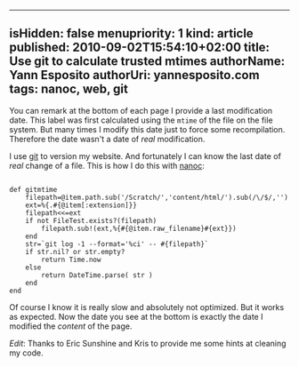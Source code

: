 -----
isHidden:       false
menupriority:   1
kind:           article
published:     2010-09-02T15:54:10+02:00
title: Use git to calculate trusted mtimes
authorName: Yann Esposito
authorUri: yannesposito.com
tags: nanoc, web, git
-----

You can remark at the bottom of each page I provide a last modification date.
This label was first calculated using the `mtime` of the file on the file system.
But many times I modify this date just to force some recompilation. 
Therefore the date wasn't a date of _real_ modification.

I use [git](http://git-scm.org) to version my website.
And fortunately I can know the last date of _real_ change of a file.
This is how I do this with [nanoc](http://nanoc.stoneship.org):

<code class="ruby" file="gitmtime.rb">
def gitmtime
    filepath=@item.path.sub('/Scratch/','content/html/').sub(/\/$/,'')
    ext=%{.#{@item[:extension]}}
    filepath<<=ext
    if not FileTest.exists?(filepath)
        filepath.sub!(ext,%{#{@item.raw_filename}#{ext}})
    end
    str=`git log -1 --format='%ci' -- #{filepath}`
    if str.nil? or str.empty?
        return Time.now
    else
        return DateTime.parse( str )
    end
end
</code>

Of course I know it is really slow and absolutely not optimized.
But it works as expected.
Now the date you see at the bottom is exactly the date I modified the _content_ of the page.

_Edit_:
Thanks to Eric Sunshine and Kris to provide me some hints at cleaning my code.
